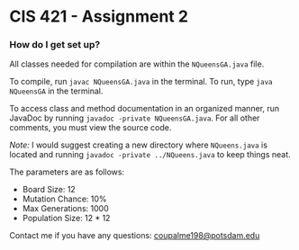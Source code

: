 # CIS 421 - Assignment 2 #

### How do I get set up? ###
All classes needed for compilation are within the `NQueensGA.java` file.

To compile, run `javac NQueensGA.java` in the terminal.
To run, type `java NQueensGA` in the terminal.

To access class and method documentation in an organized manner, run JavaDoc by running `javadoc -private NQueensGA.java`. For all other comments, you must view the source code. 

*Note:* I would suggest creating a new directory where `NQueens.java` is located and running `javadoc -private ../NQueens.java` to keep things neat.

The parameters are as follows:

- Board Size: 12
- Mutation Chance: 10%
- Max Generations: 1000
- Population Size: 12 * 12

Contact me if you have any questions: [coupalme198@potsdam.edu](mailto:coupalme198@potsdam.edu)